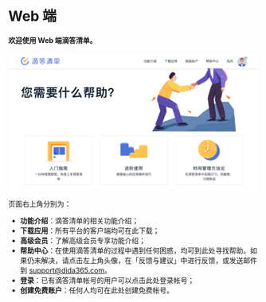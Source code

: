 # Web 端

#### 欢迎使用 Web 端滴答清单。

![](images/web/1.png)

页面右上角分别为：

* **功能介绍**：滴答清单的相关功能介绍；
* **下载应用**：所有平台的客户端均可在此下载；
* **高级会员**：了解高级会员专享功能介绍；
* **帮助中心**：在使用滴答清单的过程中遇到任何困惑，均可到此处寻找帮助。如果仍未解决，请点击左上角头像，在「反馈与建议」中进行反馈，或发送邮件到 support@dida365.com。
* **登录**：已有滴答清单帐号的用户可以点击此处登录帐号；
* **创建免费账户**：任何人均可在此处创建免费帐号。
